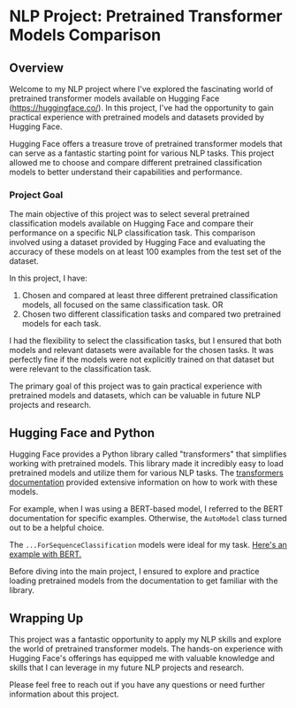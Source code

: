# NLP Project: Pretrained Transformer Models Comparison

## Overview
Welcome to my NLP project where I've explored the fascinating world of pretrained transformer models available on Hugging Face (https://huggingface.co/). In this project, I've had the opportunity to gain practical experience with pretrained models and datasets provided by Hugging Face.

Hugging Face offers a treasure trove of pretrained transformer models that can serve as a fantastic starting point for various NLP tasks. This project allowed me to choose and compare different pretrained classification models to better understand their capabilities and performance.

### Project Goal
The main objective of this project was to select several pretrained classification models available on Hugging Face and compare their performance on a specific NLP classification task. This comparison involved using a dataset provided by Hugging Face and evaluating the accuracy of these models on at least 100 examples from the test set of the dataset.

In this project, I have:

1. Chosen and compared at least three different pretrained classification models, all focused on the same classification task.
OR
2. Chosen two different classification tasks and compared two pretrained models for each task.

I had the flexibility to select the classification tasks, but I ensured that both models and relevant datasets were available for the chosen tasks. It was perfectly fine if the models were not explicitly trained on that dataset but were relevant to the classification task.

The primary goal of this project was to gain practical experience with pretrained models and datasets, which can be valuable in future NLP projects and research.

## Hugging Face and Python
Hugging Face provides a Python library called "transformers" that simplifies working with pretrained models. This library made it incredibly easy to load pretrained models and utilize them for various NLP tasks. The [transformers documentation](https://huggingface.co/transformers/v3.0.2/index.html) provided extensive information on how to work with these models.

For example, when I was using a BERT-based model, I referred to the BERT documentation for specific examples. Otherwise, the `AutoModel` class turned out to be a helpful choice.

The `...ForSequenceClassification` models were ideal for my task. [Here's an example with BERT.](https://huggingface.co/transformers/v3.0.2/model_doc/bert.html#bertforsequenceclassification)

Before diving into the main project, I ensured to explore and practice loading pretrained models from the documentation to get familiar with the library.

## Wrapping Up
This project was a fantastic opportunity to apply my NLP skills and explore the world of pretrained transformer models. The hands-on experience with Hugging Face's offerings has equipped me with valuable knowledge and skills that I can leverage in my future NLP projects and research.

Please feel free to reach out if you have any questions or need further information about this project.

